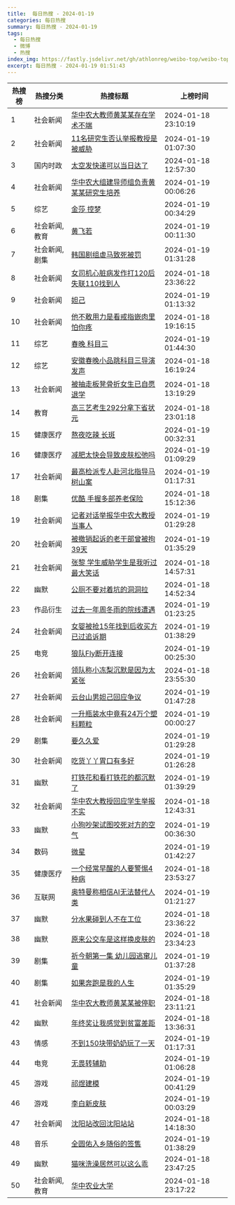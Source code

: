 ```yaml
---
title:  每日热搜 - 2024-01-19
categories: 每日热搜
summary: 每日热搜 - 2024-01-19
tags:
  - 每日热搜
  - 微博
  - 热搜
index_img: https://fastly.jsdelivr.net/gh/athlonreg/weibo-top/weibo-top.jpeg
excerpt: 每日热搜 - 2024-01-19 01:51:43
---
```


| 热搜榜 | 热搜分类 | 热搜标题 | 上榜时间 |
| --- | --- | --- | --- |
| 1 | 社会新闻 | [华中农大教师黄某某存在学术不端](https://s.weibo.com/weibo?q=%23%E5%8D%8E%E4%B8%AD%E5%86%9C%E5%A4%A7%E6%95%99%E5%B8%88%E9%BB%84%E6%9F%90%E6%9F%90%E5%AD%98%E5%9C%A8%E5%AD%A6%E6%9C%AF%E4%B8%8D%E7%AB%AF%23) | 2024-01-18 23:10:19 | 
| 2 | 社会新闻 | [11名研究生否认举报教授是被威胁](https://s.weibo.com/weibo?q=%2311%E5%90%8D%E7%A0%94%E7%A9%B6%E7%94%9F%E5%90%A6%E8%AE%A4%E4%B8%BE%E6%8A%A5%E6%95%99%E6%8E%88%E6%98%AF%E8%A2%AB%E5%A8%81%E8%83%81%23) | 2024-01-19 01:07:30 | 
| 3 | 国内时政 | [太空发快递可以当日达了](https://s.weibo.com/weibo?q=%23%E5%A4%AA%E7%A9%BA%E5%8F%91%E5%BF%AB%E9%80%92%E5%8F%AF%E4%BB%A5%E5%BD%93%E6%97%A5%E8%BE%BE%E4%BA%86%23) | 2024-01-18 12:57:30 | 
| 4 | 社会新闻 | [华中农大组建导师组负责黄某某研究生培养](https://s.weibo.com/weibo?q=%23%E5%8D%8E%E4%B8%AD%E5%86%9C%E5%A4%A7%E7%BB%84%E5%BB%BA%E5%AF%BC%E5%B8%88%E7%BB%84%E8%B4%9F%E8%B4%A3%E9%BB%84%E6%9F%90%E6%9F%90%E7%A0%94%E7%A9%B6%E7%94%9F%E5%9F%B9%E5%85%BB%23) | 2024-01-19 00:06:26 | 
| 5 | 综艺 | [金莎 控梦](https://s.weibo.com/weibo?q=%23%E9%87%91%E8%8E%8E%20%E6%8E%A7%E6%A2%A6%23) | 2024-01-19 00:34:29 | 
| 6 | 社会新闻,教育 | [黄飞若](https://s.weibo.com/weibo?q=%23%E9%BB%84%E9%A3%9E%E8%8B%A5%23) | 2024-01-19 00:11:30 | 
| 7 | 社会新闻,剧集 | [韩国剧组虐马致死被罚](https://s.weibo.com/weibo?q=%23%E9%9F%A9%E5%9B%BD%E5%89%A7%E7%BB%84%E8%99%90%E9%A9%AC%E8%87%B4%E6%AD%BB%E8%A2%AB%E7%BD%9A%23) | 2024-01-19 01:31:28 | 
| 8 | 社会新闻 | [女司机心脏病发作打120后失联110找到人](https://s.weibo.com/weibo?q=%23%E5%A5%B3%E5%8F%B8%E6%9C%BA%E5%BF%83%E8%84%8F%E7%97%85%E5%8F%91%E4%BD%9C%E6%89%93120%E5%90%8E%E5%A4%B1%E8%81%94110%E6%89%BE%E5%88%B0%E4%BA%BA%23) | 2024-01-18 23:36:22 | 
| 9 | 社会新闻 | [妲己](https://s.weibo.com/weibo?q=%23%E5%A6%B2%E5%B7%B1%23) | 2024-01-19 01:13:32 | 
| 10 | 社会新闻 | [他不敢用力是看戒指嵌肉里怕你疼](https://s.weibo.com/weibo?q=%23%E4%BB%96%E4%B8%8D%E6%95%A2%E7%94%A8%E5%8A%9B%E6%98%AF%E7%9C%8B%E6%88%92%E6%8C%87%E5%B5%8C%E8%82%89%E9%87%8C%E6%80%95%E4%BD%A0%E7%96%BC%23) | 2024-01-18 19:16:15 | 
| 11 | 综艺 | [春晚 科目三](https://s.weibo.com/weibo?q=%23%E6%98%A5%E6%99%9A%20%E7%A7%91%E7%9B%AE%E4%B8%89%23) | 2024-01-19 01:44:30 | 
| 12 | 综艺 | [安徽春晚小品跳科目三导演发声](https://s.weibo.com/weibo?q=%23%E5%AE%89%E5%BE%BD%E6%98%A5%E6%99%9A%E5%B0%8F%E5%93%81%E8%B7%B3%E7%A7%91%E7%9B%AE%E4%B8%89%E5%AF%BC%E6%BC%94%E5%8F%91%E5%A3%B0%23) | 2024-01-18 16:19:24 | 
| 13 | 社会新闻 | [被抽走板凳骨折女生已自愿退学](https://s.weibo.com/weibo?q=%23%E8%A2%AB%E6%8A%BD%E8%B5%B0%E6%9D%BF%E5%87%B3%E9%AA%A8%E6%8A%98%E5%A5%B3%E7%94%9F%E5%B7%B2%E8%87%AA%E6%84%BF%E9%80%80%E5%AD%A6%23) | 2024-01-18 13:19:29 | 
| 14 | 教育 | [高三艺考生292分拿下省状元](https://s.weibo.com/weibo?q=%23%E9%AB%98%E4%B8%89%E8%89%BA%E8%80%83%E7%94%9F292%E5%88%86%E6%8B%BF%E4%B8%8B%E7%9C%81%E7%8A%B6%E5%85%83%23) | 2024-01-18 23:01:18 | 
| 15 | 健康医疗 | [熬夜吃辣 长斑](https://s.weibo.com/weibo?q=%23%E7%86%AC%E5%A4%9C%E5%90%83%E8%BE%A3%20%E9%95%BF%E6%96%91%23) | 2024-01-19 00:32:31 | 
| 16 | 健康医疗 | [减肥太快会导致皮肤松弛吗](https://s.weibo.com/weibo?q=%23%E5%87%8F%E8%82%A5%E5%A4%AA%E5%BF%AB%E4%BC%9A%E5%AF%BC%E8%87%B4%E7%9A%AE%E8%82%A4%E6%9D%BE%E5%BC%9B%E5%90%97%23) | 2024-01-19 01:09:29 | 
| 17 | 社会新闻 | [最高检派专人赴河北指导马树山案](https://s.weibo.com/weibo?q=%23%E6%9C%80%E9%AB%98%E6%A3%80%E6%B4%BE%E4%B8%93%E4%BA%BA%E8%B5%B4%E6%B2%B3%E5%8C%97%E6%8C%87%E5%AF%BC%E9%A9%AC%E6%A0%91%E5%B1%B1%E6%A1%88%23) | 2024-01-19 01:17:31 | 
| 18 | 剧集 | [优酷 手握多部养老保险](https://s.weibo.com/weibo?q=%23%E4%BC%98%E9%85%B7%20%E6%89%8B%E6%8F%A1%E5%A4%9A%E9%83%A8%E5%85%BB%E8%80%81%E4%BF%9D%E9%99%A9%23) | 2024-01-18 15:12:36 | 
| 19 | 社会新闻 | [记者对话举报华中农大教授当事人](https://s.weibo.com/weibo?q=%23%E8%AE%B0%E8%80%85%E5%AF%B9%E8%AF%9D%E4%B8%BE%E6%8A%A5%E5%8D%8E%E4%B8%AD%E5%86%9C%E5%A4%A7%E6%95%99%E6%8E%88%E5%BD%93%E4%BA%8B%E4%BA%BA%23) | 2024-01-19 01:29:28 | 
| 20 | 社会新闻 | [被撤销起诉的老干部曾被拘39天](https://s.weibo.com/weibo?q=%23%E8%A2%AB%E6%92%A4%E9%94%80%E8%B5%B7%E8%AF%89%E7%9A%84%E8%80%81%E5%B9%B2%E9%83%A8%E6%9B%BE%E8%A2%AB%E6%8B%9839%E5%A4%A9%23) | 2024-01-19 01:35:29 | 
| 21 | 社会新闻 | [张黎 学生威胁学生是我听过最大笑话](https://s.weibo.com/weibo?q=%23%E5%BC%A0%E9%BB%8E%20%E5%AD%A6%E7%94%9F%E5%A8%81%E8%83%81%E5%AD%A6%E7%94%9F%E6%98%AF%E6%88%91%E5%90%AC%E8%BF%87%E6%9C%80%E5%A4%A7%E7%AC%91%E8%AF%9D%23) | 2024-01-18 14:57:31 | 
| 22 | 幽默 | [公厕不要对着坑的洞洞拉](https://s.weibo.com/weibo?q=%23%E5%85%AC%E5%8E%95%E4%B8%8D%E8%A6%81%E5%AF%B9%E7%9D%80%E5%9D%91%E7%9A%84%E6%B4%9E%E6%B4%9E%E6%8B%89%23) | 2024-01-18 14:52:34 | 
| 23 | 作品衍生 | [过去一年周冬雨的院线遭遇](https://s.weibo.com/weibo?q=%23%E8%BF%87%E5%8E%BB%E4%B8%80%E5%B9%B4%E5%91%A8%E5%86%AC%E9%9B%A8%E7%9A%84%E9%99%A2%E7%BA%BF%E9%81%AD%E9%81%87%23) | 2024-01-19 01:23:25 | 
| 24 | 社会新闻 | [女婴被抢15年找到后收买方已过追诉期](https://s.weibo.com/weibo?q=%23%E5%A5%B3%E5%A9%B4%E8%A2%AB%E6%8A%A215%E5%B9%B4%E6%89%BE%E5%88%B0%E5%90%8E%E6%94%B6%E4%B9%B0%E6%96%B9%E5%B7%B2%E8%BF%87%E8%BF%BD%E8%AF%89%E6%9C%9F%23) | 2024-01-19 01:38:29 | 
| 25 | 电竞 | [狼队Fly断开连接](https://s.weibo.com/weibo?q=%23%E7%8B%BC%E9%98%9FFly%E6%96%AD%E5%BC%80%E8%BF%9E%E6%8E%A5%23) | 2024-01-19 00:25:30 | 
| 26 | 社会新闻 | [领队称小冻梨沉默是因为太紧张](https://s.weibo.com/weibo?q=%23%E9%A2%86%E9%98%9F%E7%A7%B0%E5%B0%8F%E5%86%BB%E6%A2%A8%E6%B2%89%E9%BB%98%E6%98%AF%E5%9B%A0%E4%B8%BA%E5%A4%AA%E7%B4%A7%E5%BC%A0%23) | 2024-01-18 23:55:30 | 
| 27 | 社会新闻 | [云台山男妲己回应争议](https://s.weibo.com/weibo?q=%23%E4%BA%91%E5%8F%B0%E5%B1%B1%E7%94%B7%E5%A6%B2%E5%B7%B1%E5%9B%9E%E5%BA%94%E4%BA%89%E8%AE%AE%23) | 2024-01-19 01:47:28 | 
| 28 | 社会新闻 | [一升瓶装水中竟有24万个塑料颗粒](https://s.weibo.com/weibo?q=%23%E4%B8%80%E5%8D%87%E7%93%B6%E8%A3%85%E6%B0%B4%E4%B8%AD%E7%AB%9F%E6%9C%8924%E4%B8%87%E4%B8%AA%E5%A1%91%E6%96%99%E9%A2%97%E7%B2%92%23) | 2024-01-19 00:00:27 | 
| 29 | 剧集 | [要久久爱](https://s.weibo.com/weibo?q=%23%E8%A6%81%E4%B9%85%E4%B9%85%E7%88%B1%23) | 2024-01-19 01:29:28 | 
| 30 | 社会新闻 | [吃货丫丫胃口有多好](https://s.weibo.com/weibo?q=%23%E5%90%83%E8%B4%A7%E4%B8%AB%E4%B8%AB%E8%83%83%E5%8F%A3%E6%9C%89%E5%A4%9A%E5%A5%BD%23) | 2024-01-19 01:26:28 | 
| 31 | 幽默 | [打铁花和看打铁花的都沉默了](https://s.weibo.com/weibo?q=%23%E6%89%93%E9%93%81%E8%8A%B1%E5%92%8C%E7%9C%8B%E6%89%93%E9%93%81%E8%8A%B1%E7%9A%84%E9%83%BD%E6%B2%89%E9%BB%98%E4%BA%86%23) | 2024-01-19 01:39:29 | 
| 32 | 社会新闻 | [华中农大教授回应学生举报不实](https://s.weibo.com/weibo?q=%23%E5%8D%8E%E4%B8%AD%E5%86%9C%E5%A4%A7%E6%95%99%E6%8E%88%E5%9B%9E%E5%BA%94%E5%AD%A6%E7%94%9F%E4%B8%BE%E6%8A%A5%E4%B8%8D%E5%AE%9E%23) | 2024-01-18 12:43:31 | 
| 33 | 幽默 | [小狗吵架试图咬死对方的空气](https://s.weibo.com/weibo?q=%23%E5%B0%8F%E7%8B%97%E5%90%B5%E6%9E%B6%E8%AF%95%E5%9B%BE%E5%92%AC%E6%AD%BB%E5%AF%B9%E6%96%B9%E7%9A%84%E7%A9%BA%E6%B0%94%23) | 2024-01-19 00:36:30 | 
| 34 | 数码 | [微星](https://s.weibo.com/weibo?q=%23%E5%BE%AE%E6%98%9F%23) | 2024-01-19 01:42:27 | 
| 35 | 健康医疗 | [一个经常早醒的人要警惕4种病](https://s.weibo.com/weibo?q=%23%E4%B8%80%E4%B8%AA%E7%BB%8F%E5%B8%B8%E6%97%A9%E9%86%92%E7%9A%84%E4%BA%BA%E8%A6%81%E8%AD%A6%E6%83%954%E7%A7%8D%E7%97%85%23) | 2024-01-18 23:53:27 | 
| 36 | 互联网 | [奥特曼称相信AI无法替代人类](https://s.weibo.com/weibo?q=%23%E5%A5%A5%E7%89%B9%E6%9B%BC%E7%A7%B0%E7%9B%B8%E4%BF%A1AI%E6%97%A0%E6%B3%95%E6%9B%BF%E4%BB%A3%E4%BA%BA%E7%B1%BB%23) | 2024-01-19 01:21:27 | 
| 37 | 幽默 | [分水果碰到人不在工位](https://s.weibo.com/weibo?q=%23%E5%88%86%E6%B0%B4%E6%9E%9C%E7%A2%B0%E5%88%B0%E4%BA%BA%E4%B8%8D%E5%9C%A8%E5%B7%A5%E4%BD%8D%23) | 2024-01-18 23:36:22 | 
| 38 | 幽默 | [原来公交车是这样换皮肤的](https://s.weibo.com/weibo?q=%23%E5%8E%9F%E6%9D%A5%E5%85%AC%E4%BA%A4%E8%BD%A6%E6%98%AF%E8%BF%99%E6%A0%B7%E6%8D%A2%E7%9A%AE%E8%82%A4%E7%9A%84%23) | 2024-01-18 23:34:23 | 
| 39 | 剧集 | [祈今朝第一集 幼儿园逃窜儿童](https://s.weibo.com/weibo?q=%23%E7%A5%88%E4%BB%8A%E6%9C%9D%E7%AC%AC%E4%B8%80%E9%9B%86%20%E5%B9%BC%E5%84%BF%E5%9B%AD%E9%80%83%E7%AA%9C%E5%84%BF%E7%AB%A5%23) | 2024-01-19 01:37:28 | 
| 40 | 剧集 | [如果奔跑是我的人生](https://s.weibo.com/weibo?q=%23%E5%A6%82%E6%9E%9C%E5%A5%94%E8%B7%91%E6%98%AF%E6%88%91%E7%9A%84%E4%BA%BA%E7%94%9F%23) | 2024-01-19 01:35:29 | 
| 41 | 社会新闻 | [华中农大教师黄某某被停职](https://s.weibo.com/weibo?q=%23%E5%8D%8E%E4%B8%AD%E5%86%9C%E5%A4%A7%E6%95%99%E5%B8%88%E9%BB%84%E6%9F%90%E6%9F%90%E8%A2%AB%E5%81%9C%E8%81%8C%23) | 2024-01-18 23:11:21 | 
| 42 | 幽默 | [年终奖让我感觉到贫富差距](https://s.weibo.com/weibo?q=%23%E5%B9%B4%E7%BB%88%E5%A5%96%E8%AE%A9%E6%88%91%E6%84%9F%E8%A7%89%E5%88%B0%E8%B4%AB%E5%AF%8C%E5%B7%AE%E8%B7%9D%23) | 2024-01-18 13:36:31 | 
| 43 | 情感 | [不到150块带奶奶玩了一天](https://s.weibo.com/weibo?q=%23%E4%B8%8D%E5%88%B0150%E5%9D%97%E5%B8%A6%E5%A5%B6%E5%A5%B6%E7%8E%A9%E4%BA%86%E4%B8%80%E5%A4%A9%23) | 2024-01-19 01:17:31 | 
| 44 | 电竞 | [无畏转辅助](https://s.weibo.com/weibo?q=%23%E6%97%A0%E7%95%8F%E8%BD%AC%E8%BE%85%E5%8A%A9%23) | 2024-01-19 01:06:28 | 
| 45 | 游戏 | [祁煜建模](https://s.weibo.com/weibo?q=%23%E7%A5%81%E7%85%9C%E5%BB%BA%E6%A8%A1%23) | 2024-01-19 00:41:29 | 
| 46 | 游戏 | [李白新皮肤](https://s.weibo.com/weibo?q=%23%E6%9D%8E%E7%99%BD%E6%96%B0%E7%9A%AE%E8%82%A4%23) | 2024-01-19 00:03:29 | 
| 47 | 社会新闻 | [沈阳站改回沈阳站站](https://s.weibo.com/weibo?q=%23%E6%B2%88%E9%98%B3%E7%AB%99%E6%94%B9%E5%9B%9E%E6%B2%88%E9%98%B3%E7%AB%99%E7%AB%99%23) | 2024-01-18 14:18:30 | 
| 48 | 音乐 | [全圆佑入乡随俗的签售](https://s.weibo.com/weibo?q=%23%E5%85%A8%E5%9C%86%E4%BD%91%E5%85%A5%E4%B9%A1%E9%9A%8F%E4%BF%97%E7%9A%84%E7%AD%BE%E5%94%AE%23) | 2024-01-19 01:38:29 | 
| 49 | 幽默 | [猫咪洗澡居然可以这么乖](https://s.weibo.com/weibo?q=%23%E7%8C%AB%E5%92%AA%E6%B4%97%E6%BE%A1%E5%B1%85%E7%84%B6%E5%8F%AF%E4%BB%A5%E8%BF%99%E4%B9%88%E4%B9%96%23) | 2024-01-18 23:47:25 | 
| 50 | 社会新闻,教育 | [华中农业大学](https://s.weibo.com/weibo?q=%23%E5%8D%8E%E4%B8%AD%E5%86%9C%E4%B8%9A%E5%A4%A7%E5%AD%A6%23) | 2024-01-18 23:17:22 | 
